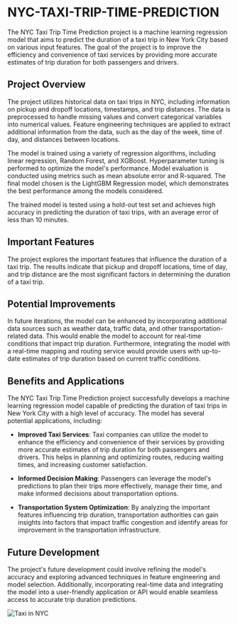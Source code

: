 # NYC-TAXI-TRIP-TIME-PREDICTION

The NYC Taxi Trip Time Prediction project is a machine learning regression model that aims to predict the duration of a taxi trip in New York City based on various input features. The goal of the project is to improve the efficiency and convenience of taxi services by providing more accurate estimates of trip duration for both passengers and drivers.

## Project Overview

The project utilizes historical data on taxi trips in NYC, including information on pickup and dropoff locations, timestamps, and trip distances. The data is preprocessed to handle missing values and convert categorical variables into numerical values. Feature engineering techniques are applied to extract additional information from the data, such as the day of the week, time of day, and distances between locations.

The model is trained using a variety of regression algorithms, including linear regression, Random Forest, and XGBoost. Hyperparameter tuning is performed to optimize the model's performance. Model evaluation is conducted using metrics such as mean absolute error and R-squared. The final model chosen is the LightGBM Regression model, which demonstrates the best performance among the models considered.

The trained model is tested using a hold-out test set and achieves high accuracy in predicting the duration of taxi trips, with an average error of less than 10 minutes.

## Important Features

The project explores the important features that influence the duration of a taxi trip. The results indicate that pickup and dropoff locations, time of day, and trip distance are the most significant factors in determining the duration of a taxi trip.

## Potential Improvements

In future iterations, the model can be enhanced by incorporating additional data sources such as weather data, traffic data, and other transportation-related data. This would enable the model to account for real-time conditions that impact trip duration. Furthermore, integrating the model with a real-time mapping and routing service would provide users with up-to-date estimates of trip duration based on current traffic conditions.

## Benefits and Applications

The NYC Taxi Trip Time Prediction project successfully develops a machine learning regression model capable of predicting the duration of taxi trips in New York City with a high level of accuracy. The model has several potential applications, including:

- **Improved Taxi Services**: Taxi companies can utilize the model to enhance the efficiency and convenience of their services by providing more accurate estimates of trip duration for both passengers and drivers. This helps in planning and optimizing routes, reducing waiting times, and increasing customer satisfaction.

- **Informed Decision Making**: Passengers can leverage the model's predictions to plan their trips more effectively, manage their time, and make informed decisions about transportation options.

- **Transportation System Optimization**: By analyzing the important features influencing trip duration, transportation authorities can gain insights into factors that impact traffic congestion and identify areas for improvement in the transportation infrastructure.

## Future Development

The project's future development could involve refining the model's accuracy and exploring advanced techniques in feature engineering and model selection. Additionally, incorporating real-time data and integrating the model into a user-friendly application or API would enable seamless access to accurate trip duration predictions.

![Taxi in NYC]((https://www.cityguideny.com/columnpic/ndnyc-taxi1.jpg)/taxi-nyc.jpg)
